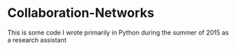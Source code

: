 # Collaboration-Networks
This is some code I wrote primarily in Python during the summer of 2015 as a research assistant 
